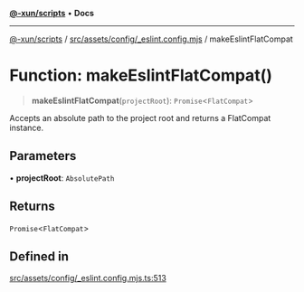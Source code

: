 [**@-xun/scripts**](../../../../../README.md) • **Docs**

***

[@-xun/scripts](../../../../../README.md) / [src/assets/config/\_eslint.config.mjs](../README.md) / makeEslintFlatCompat

# Function: makeEslintFlatCompat()

> **makeEslintFlatCompat**(`projectRoot`): `Promise`\<`FlatCompat`\>

Accepts an absolute path to the project root and returns a FlatCompat
instance.

## Parameters

• **projectRoot**: `AbsolutePath`

## Returns

`Promise`\<`FlatCompat`\>

## Defined in

[src/assets/config/\_eslint.config.mjs.ts:513](https://github.com/Xunnamius/xscripts/blob/f84693679e326b03b40dc7577e79e1f4160b286e/src/assets/config/_eslint.config.mjs.ts#L513)
